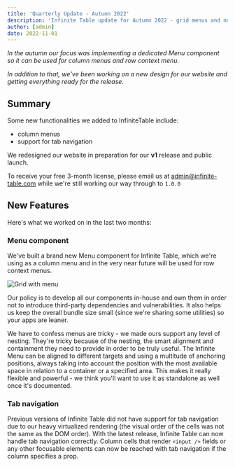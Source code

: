```yaml
---
title: 'Quarterly Update - Autumn 2022'
description: 'Infinite Table update for Autumn 2022 - grid menus and new website'
author: [admin]
date: 2022-11-01
---
```


_In the autumn our focus was implementing a dedicated Menu component so it can be used for column menus and row context menu._

_In addition to that, we've been working on a new design for our website and getting everything ready for the release._

## Summary

Some new functionalities we added to InfiniteTable include:

- column menus
- support for tab navigation

<Note title="Get a free license">

We redesigned our website in preparation for our **v1** release and public launch.

To receive your free 3-month license, please email us at [admin@infinite-table.com](mailto:admin@infinite-table.com) while we're still working our way through to `1.0.0`

</Note>

## New Features

Here's what we worked on in the last two months:

### Menu component

We've built a brand new Menu component for Infinite Table, which we're using as a column menu and in the very near future will be used for row context menus.

![Grid with menu](/blogs/grid-with-menu.png)

Our policy is to develop all our components in-house and own them in order not to introduce third-party dependencies and vulnerabilities. It also helps us keep the overall bundle size small (since we're sharing some utilities) so your apps are leaner.

We have to confess menus are tricky - we made ours support any level of nesting. They're tricky because of the nesting, the smart alignment and containment they need to provide in order to be truly useful. The Infinite Menu can be aligned to different targets and using a multitude of anchoring positions, always taking into account the position with the most available space in relation to a container or a specified area. This makes it really flexible and powerful - we think you'll want to use it as standalone as well once it's documented.

### Tab navigation

Previous versions of Infinite Table did not have support for tab navigation due to our heavy virtualized rendering (the visual order of the cells was not the same as the DOM order). With the latest release, Infinite Table can now handle tab navigation correctly. Column cells that render `<input />` fields or any other focusable elements can now be reached with tab navigation if the column specifies a <PropLink name="columns.contentFocusable" /> prop.
